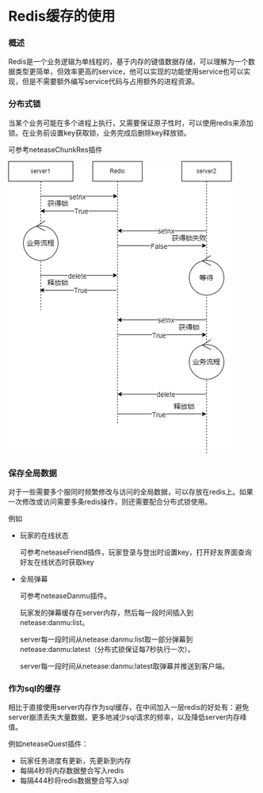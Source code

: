 # Redis缓存的使用

### 概述

​		Redis是一个业务逻辑为单线程的，基于内存的键值数据存储，可以理解为一个数据类型更简单，但效率更高的service，他可以实现的功能使用service也可以实现，但是不需要额外编写service代码与占用额外的进程资源。



### 分布式锁

当某个业务可能在多个进程上执行，又需要保证原子性时，可以使用redis来添加锁。在业务前设置key获取锁，业务完成后删除key释放锁。

可参考neteaseChunkRes插件

![redis1](./images/redis1.png)



### 保存全局数据

对于一些需要多个服同时频繁修改与访问的全局数据，可以存放在redis上。如果一次修改或访问需要多条redis操作，则还需要配合分布式锁使用。

例如

- 玩家的在线状态

  可参考neteaseFriend插件，玩家登录与登出时设置key，打开好友界面查询好友在线状态时获取key

- 全局弹幕

  可参考neteaseDanmu插件。

  玩家发的弹幕缓存在server内存，然后每一段时间插入到netease:danmu:list。

  server每一段时间从netease:danmu:list取一部分弹幕到netease:danmu:latest（分布式锁保证每7秒执行一次）。

  server每一段时间从netease:danmu:latest取弹幕并推送到客户端。



### 作为sql的缓存

相比于直接使用server内存作为sql缓存，在中间加入一层redis的好处有：避免server崩溃丢失大量数据，更多地减少sql请求的频率，以及降低server内存峰值。

例如neteaseQuest插件：

- 玩家任务进度有更新，先更新到内存
- 每隔4秒将内存数据整合写入redis
- 每隔444秒将redis数据整合写入sql



